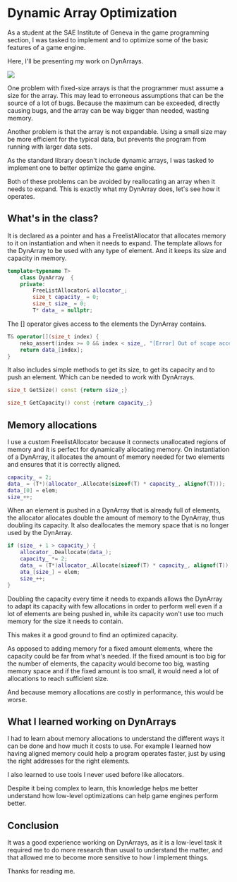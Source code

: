 # Dynamic Array Optimization

As a student at the SAE Institute of Geneva in the game programming section, I was tasked to implement and to optimize some of the basic features of a game engine. 

Here, I'll be presenting my work on DynArrays.

![](https://github.com/GJeannin0/Gjeannin0.github.io/blob/master/Images/array.jpg)

One problem with fixed-size arrays is that the programmer must assume a size for the array. This may lead to erroneous assumptions that can be the source of a lot of bugs. Because the maximum can be exceeded, directly causing bugs, and the array can be way bigger than needed, wasting memory.

Another problem is that the array is not expandable. Using a small size may be more efficient for the typical data, but prevents the program from running with larger data sets.

As the standard library doesn't include dynamic arrays, I was tasked to implement one to better optimize the game engine.

Both of these problems can be avoided by reallocating an array when it needs to expand. This is exactly what my DynArray does, let's see how it operates. 

## What's in the class?

It is declared as a pointer and has a FreelistAllocator that allocates memory to it on instantiation and when it needs to expand.
The template allows for the DynArray to be used with any type of element.
And it keeps its size and capacity in memory.

```cpp
template<typename T>
	class DynArray	{
	private:
		FreeListAllocator& allocator_;
		size_t capacity_ = 0;
		size_t size_ = 0;
		T* data_ = nullptr;
```
The [] operator gives access to the elements the DynArray contains.

```cpp
T& operator[](size_t index) {
	neko_assert(index >= 0 && index < size_, "[Error] Out of scope access");
	return data_[index];
}
```

It also includes simple methods to get its size, to get its capacity and to push an element.
Which can be needed to work with DynArrays.

```cpp
size_t GetSize() const {return size_;}

size_t GetCapacity() const {return capacity_;}
```


## Memory allocations

I use a custom FreelistAllocator because it connects unallocated regions of memory and it is perfect for dynamically allocating memory.
On instantiation of a DynArray, it allocates the amount of memory needed for two elements and ensures that it is correctly aligned.

```cpp
capacity_ = 2;
data_ = (T*)(allocator_.Allocate(sizeof(T) * capacity_, alignof(T)));
data_[0] = elem;
size_++;
```

When an element is pushed in a DynArray that is already full of elements, the allocator allocates double the amount of memory to the DynArray, thus doubling its capacity. It also deallocates the memory space that is no longer used by the DynArray.

```cpp
if (size_ + 1 > capacity_) {
	allocator_.Deallocate(data_);
	capacity_ *= 2;
	data_ = (T*)allocator_.Allocate(sizeof(T) * capacity_, alignof(T));
	ata_[size_] = elem;
	size_++;
}
```
Doubling the capacity every time it needs to expands allows the DynArray to adapt its capacity with few allocations in order to perform well even if a lot of elements are being pushed in, while its capacity won't use too much memory for the size it needs to contain.

This makes it a good ground to find an optimized capacity.

As opposed to adding memory for a fixed amount elements, where the capacity could be far from what's needed. 
If the fixed amount is too big for the number of elements, the capacity would become too big, wasting memory space and if the fixed amount is too small, it would need a lot of allocations to reach sufficient size. 

And because memory allocations are costly in performance, this would be worse.

## What I learned working on DynArrays

I had to learn about memory allocations to understand the different ways it can be done and how much it costs to use. 
For example I learned how having aligned memory could help a program operates faster, just by using the right addresses for the right elements.

I also learned to use tools I never used before like allocators.

Despite it being complex to learn, this knowledge helps me better understand how low-level optimizations can help game engines perform better.

## Conclusion

It was a good experience working on DynArrays, as it is a low-level task it required me to do more research than usual to understand the matter, and that allowed me to become more sensitive to how I implement things.



Thanks for reading me.
